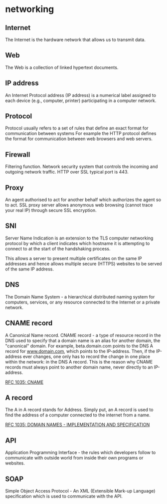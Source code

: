 # networking

## Internet

The Internet is the hardware network that allows us to transmit data.

## Web

The Web is a collection of linked hypertext documents.

## IP address

An Internet Protocol address (IP address) is a numerical label assigned to each device (e.g., computer, printer) participating in a computer network.

## Protocol

Protocol usually refers to a set of rules that define an exact format for communication between systems For example the HTTP protocol defines the format for communication between web browsers and web servers.

## Firewall

Filtering function. Network security system that controls the incoming and outgoing network traffic.
HTTP over SSL typical port is 443.

## Proxy

An agent authorised to act for another behalf which authorizes the agent so to act.
SSL proxy server allows anonymous web browsing (cannot trace your real IP) through secure SSL encryption.

## SNI

Server Name Indication is an extension to the TLS computer networking protocol by which a client indicates which hostname it is attempting to connect to at the start of the handshaking process.

This allows a server to present multiple certificates on the same IP addresses and hence allows multiple secure (HTTPS) websites to be served of the same IP address.

## DNS

The Domain Name System - a hierarchical distributed naming system for computers, services, or any resource connected to the Internet or a private network.

## CNAME record

A Canonical Name record.
CNAME record - a type of resource record in the DNS used to specify that a domain name is an alias for another domain, the "canonical" domain.
For example, beta.domain.com points to the DNS A record for www.domain.com, which points to the IP-address. Then, if the IP-address ever changes, one only has to record the change in one place within the network: in the DNS A record. This is the reason why CNAME records must always point to another domain name, never directly to an IP-address.

[RFC 1035: CNAME](http://tools.ietf.org/html/rfc1035#page-12)

## A record

The A in A record stands for Address. Simply put, an A record is used to find the address of a computer connected to the internet from a name.

[RFC 1035: DOMAIN NAMES - IMPLEMENTATION AND SPECIFICATION](https://tools.ietf.org/html/rfc1035)

## API

Application Programming Interface - the rules which developers follow to communicate with outside world from inside their own programs or websites.


## SOAP

Simple Object Access Protocol - An XML (Extensible Mark-up Language) specification which is used to communicate with the API.


